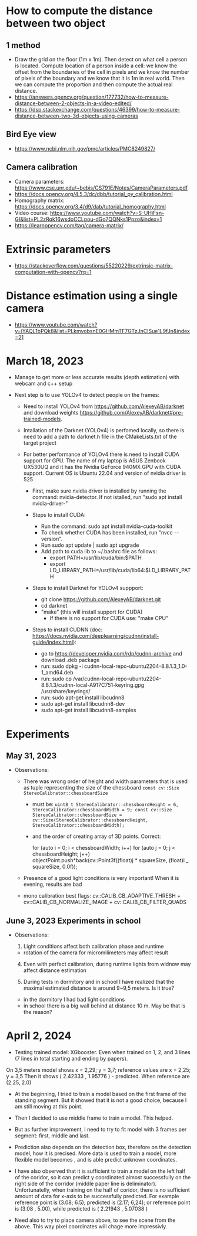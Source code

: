 # How to compute the distance between two object

## 1 method

- Draw the grid on the floor (1m x 1m). Then detect on what cell a person is located. Compute location of a person inside a cell: we know the offset from the boundaries of the cell in pixels and we know the number of pixels of the boundary and we know that it is 1m in real world. Then we can compute the proportion and then compute the actual real distance.
- https://answers.opencv.org/question/177732/how-to-measure-distance-between-2-objects-in-a-video-edited/
- https://dsp.stackexchange.com/questions/46399/how-to-measure-distance-between-two-3d-objects-using-cameras

## Bird Eye view
  - https://www.ncbi.nlm.nih.gov/pmc/articles/PMC8249827/

## Camera calibration
- Camera parameters: https://www.cse.unr.edu/~bebis/CS791E/Notes/CameraParameters.pdf
- https://docs.opencv.org/4.5.3/dc/dbb/tutorial_py_calibration.html
- Homography matrix: https://docs.opencv.org/3.4/d9/dab/tutorial_homography.html
- Video course: https://www.youtube.com/watch?v=S-UHiFsn-GI&list=PL2zRqk16wsdoCCLpou-dGo7QQNks1Ppzo&index=1
- https://learnopencv.com/tag/camera-matrix/

# Extrinsic parameters

- https://stackoverflow.com/questions/55220229/extrinsic-matrix-computation-with-opencv?rq=1

# Distance estimation using a single camera

- https://www.youtube.com/watch?v=iYAQL1bPQk8&list=PLkmvobsnE0GHMmTF7GTzJnCISue1L9fJn&index=21

# March 18, 2023

- Manage to get more or less accurate results (depth estimation) with webcam and c++ setup
- Next step is to use YOLOv4 to detect people on the frames:

  - Need to install YOLOv4 from https://github.com/AlexeyAB/darknet and download weights https://github.com/AlexeyAB/darknet#pre-trained-models.
  - Intallation of the Darknet (YOLOv4) is perfomed locally, so there is need to add a path to darknet.h file in the CMakeLists.txt of the target project
  - For better performance of YOLOv4 there is need to install CUDA support for GPU. The name of my laptop is ASUS Zenbook UX530UQ and it has the Nvidia GeForce 940MX GPU with CUDA support. Current OS is Ubuntu 22.04 and version of nvidia driver is 525

    - First, make sure nvidia driver is installed by running the command: nvidia-detector. If not istalled, run "sudo apt install nvidia-driver-<version>"
    - Steps to install CUDA:

      - Run the command: sudo apt install nvidia-cuda-toolkit
      - To check whether CUDA has been installed, run "nvcc --version".
      - Run sudo apt update | sudo apt upgrade
      - Add path to cuda lib to ~/.bashrc file as follows:
        - export PATH=/usr/lib/cuda/bin:$PATH
        - export LD_LIBRARY_PATH=/usr/lib/cuda/lib64:$LD_LIBRARY_PATH

    - Steps to install Darknet for YOLOv4 suppport:

      - git clone https://github.com/AlexeyAB/darknet.git
      - cd darknet
      - "make" (this will install support for CUDA)
        - If there is no support for CUDA use: "make CPU"

    - Steps to install CUDNN (doc: https://docs.nvidia.com/deeplearning/cudnn/install-guide/index.html):
      - go to https://developer.nvidia.com/rdp/cudnn-archive and download .deb package
      - run: sudo dpkg -i cudnn-local-repo-ubuntu2204-8.8.1.3_1.0-1_amd64.deb
      - run: sudo cp /var/cudnn-local-repo-ubuntu2204-8.8.1.3/cudnn-local-A917C751-keyring.gpg /usr/share/keyrings/
      - run: sudo apt-get install libcudnn8
      - sudo apt-get install libcudnn8-dev
      - sudo apt-get install libcudnn8-samples

# Experiments

## May 31, 2023

- Observations:

  - There was wrong order of height and width parameters that is used as tuple representing the size of the chessboard `const cv::Size StereoCalibrator::chessboardSize`

    - must be:
      `uint8_t StereoCalibrator::chessboardHeight = 6, StereoCalibrator::chessboardWidth = 9; const cv::Size StereoCalibrator::chessboardSize = cv::Size(StereoCalibrator::chessboardHeight, StereoCalibrator::chessboardWidth);`
    - and the order of creating array of 3D points. Correct:

      for (auto i = 0; i < chessboardWidth; i++)
      for (auto j = 0; j < chessboardHeight; j++)
      objectPoint.push*back(cv::Point3f((float)j * squareSize, (float)i \_ squareSize, 0.0f));

  - Presence of a good light conditions is very important! When it is evening, results are bad
  - mono calibration best flags: cv::CALIB_CB_ADAPTIVE_THRESH + cv::CALIB_CB_NORMALIZE_IMAGE + cv::CALIB_CB_FILTER_QUADS
  

## June 3, 2023 Experiments in school

- Observations:

  1. Light conditions affect both calibration phase and runtime

  - rotation of the camera for micromilimeters may affect result

  4. Even with perfect calibration, during runtime lights from widnow may affect distance estimation

  6. During tests in dormitory and in school I have realized that the maximal estimated distance is around 9~9,5 meters. Is it true?

  - in the dormitory I had bad light conditions
  - in school there is a big wall behind at distance 10 m. May be that is the reason?


# April 2, 2024

- Testing trained model: XGbooster. Even when trained on 1, 2, and 3 lines (7 lines in total starting and ending by papers).

On 3,5 meters model shows x = 2,29; y = 3,7; reference values are x = 2,25; y = 3,5
Then it shows ( 2.42333 ,  1.95776 ) - predicted. When reference are (2.25, 2.0)

- At the beginning, I tried to train a model based on the first frame of the standing segment. But it showed that it is not a good choice, because I am still moving at this point.

- Then I decided to use middle frame to train a model. This helped. 

- But as further improvement, I need to try to fit model with 3 frames per segment: first, middle and last.

- Prediction also depends on the detection box, therefore on the detection model, how it is precised. More data is used to train a model, more flexible model becomes , and is able predict unknown coordinates.

- I have also observed that it is sufficient to train a model on the left half of the coridor, so it can predict y coordinated almost successfully on the right side of the corridor (middle paper line is deliminator). Unfortunatelly, when training on the half of coridor, there is no sufficient amount of data for x-axis to be successfully predicted.
	For example reference point is (3.08; 6.5); predicted is (2.17; 6,24); or reference point is (3.08 , 5.00), while predicted is ( 2.21943 ,  5.07038 ) 

- Need also to try to place camera above, to see the scene from the above. This way pixel coordinates will chage more impressivly.
